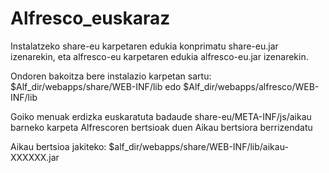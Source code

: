 # Alfresco_euskaraz

Instalatzeko share-eu karpetaren edukia konprimatu share-eu.jar izenarekin, eta alfresco-eu karpetaren edukia alfresco-eu.jar izenarekin.

Ondoren bakoitza bere instalazio karpetan sartu: $Alf_dir/webapps/share/WEB-INF/lib edo $Alf_dir/webapps/alfresco/WEB-INF/lib

Goiko menuak erdizka euskaratuta badaude share-eu/META-INF/js/aikau barneko karpeta Alfrescoren bertsioak duen Aikau bertsiora berrizendatu

Aikau bertsioa jakiteko: $alf_dir/webapps/share/WEB-INF/lib/aikau-XXXXXX.jar
